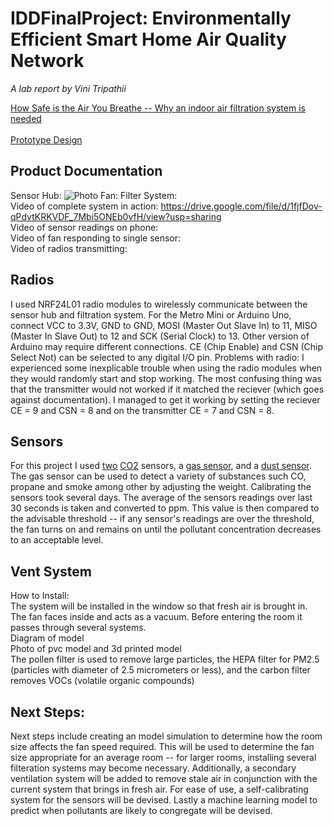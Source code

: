# IDDFinalProject: Environmentally Efficient Smart Home Air Quality Network
*A lab report by Vini Tripathii*

[How Safe is the Air You Breathe -- Why an indoor air filtration system is needed](//https://github.com/ut33/IDDFinalProject/blob/master/Prototype%20Diagram%20UX.pdf) <br/>
<br/>
[Prototype Design](//https://github.com/ut33/IDDFinalProject/blob/master/Prototype%20Diagram%20UX.pdf)
## Product Documentation
Sensor Hub: <picture> ![Photo](RendersV2/Ren1.JPG)
Fan:
Filter System: <filters inside fan> <br/>
Video of complete system in action: https://drive.google.com/file/d/1fjfDov-qPdvtKRKVDF_7Mbi5ONEb0vfH/view?usp=sharing<br/>
Video of sensor readings on phone: <br/>
Video of fan responding to single sensor:<br/>
Video of radios transmitting:<br/>

## Radios
I used NRF24L01 radio modules to wirelessly communicate between the sensor hub and filtration system. For the Metro Mini or Arduino Uno, connect VCC to 3.3V, GND to GND, MOSI (Master Out Slave In) to 11, MISO (Master In Slave Out) to 12 and SCK (Serial Clock) to 13. Other version of Arduino may require different connections. CE (Chip Enable) and CSN (Chip Select Not) can be selected to any digital I/O pin.
Problems with radio: I experienced some inexplicable trouble when using the radio modules when they would randomly start and stop working. The most confusing thing was that the transmitter would not worked if it matched the reciever (which goes against documentation). I managed to get it working by setting the reciever CE = 9 and CSN = 8 and on the transmitter CE = 7 and CSN = 8.<br/>

## Sensors
For this project I used [two](https://wiki.dfrobot.com/Gravity__Analog_Infrared_CO2_Sensor_For_Arduino_SKU__SEN0219) [CO2](https://wiki.dfrobot.com/CO2_Sensor_SKU_SEN0159) sensors, a [gas sensor](http://wiki.seeedstudio.com/Grove-Gas_Sensor-MQ2/), and a [dust sensor](http://wiki.seeedstudio.com/Grove-Dust_Sensor/). The gas sensor can be used to detect a variety of substances such CO, propane and smoke among other by adjusting the weight. Calibrating the sensors took several days.
The average of the sensors readings over last 30 seconds is taken and converted to ppm. This value is then compared to the advisable threshold -- if any sensor's readings are over the threshold, the fan turns on and remains on until the pollutant concentration decreases to an acceptable level.

## Vent System
How to Install: <photo of installation> <br/>
The system will be installed in the window so that fresh air is brought in. The fan faces inside and acts as a vacuum. Before entering the room it passes through several systems.   
Diagram of model <br/>
Photo of pvc model and 3d printed model <br/>
The pollen filter is used to remove large particles, the HEPA filter for PM2.5 (particles with diameter of 2.5 micrometers or less), and the carbon filter removes VOCs (volatile organic compounds)

## Next Steps:
Next steps include creating an model simulation to determine how the room size affects the fan speed required. This will be used to determine the fan size appropriate for an average room -- for larger rooms, installing several filteration systems may become necessary. Additionally, a secondary ventilation system will be added to remove stale air in conjunction with the current system that brings in fresh air. For ease of use, a self-calibrating system for the sensors will be devised. Lastly a machine learning model to predict when pollutants are likely to congregate will be devised.
  
  
